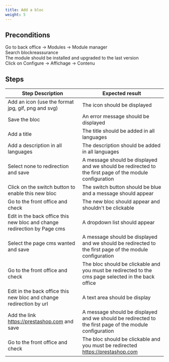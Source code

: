 ```yaml
---
title: Add a bloc
weight: 5
---
```


## Preconditions

Go to back office -> Modules -> Module manager\
Search blockreassurance\
The module should be installed and upgraded to the last version\
Click on Configure -> Affichage -> Contenu
## Steps
| Step Description | Expected result |
| ----- | ----- |
| Add an icon (use the format jpg, gif, png and svg) | The icon should be displayed |
| Save the bloc | An error message should be displayed |
| Add a title | The title should be added in all languages |
| Add a description in all languages | The description should be added in all languages |
| Select none to redirection and save | A message should be displayed and we should be redirected to the first page of the module configuration |
| Click on the switch button to enable this new bloc | The switch button should be blue and a message should appear |
| Go to the front office and check | The new bloc should appear and shouldn't be clickable |
| Edit in the back office this new bloc and change redirection by Page cms | A dropdown list should appear |
| Select the page cms wanted and save | A message should be displayed and we should be redirected to the first page of the module configuration |
| Go to the front office and check | The bloc should be clickable and you must be redirected to the cms page selected in the back office |
| Edit in the back office this new bloc and change redirection by url | A text area should be display |
| Add the link https://prestashop.com and save | A message should be displayed and we should be redirected to the first page of the module configuration |
| Go to the front office and check | The bloc should be clickable and you must be redirected https://prestashop.com |
